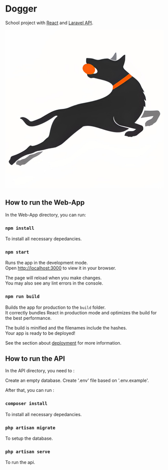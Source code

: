 # Dogger

School project with [React](https://github.com/facebook/create-react-app) and [Laravel API](https://laravel.com/).

![Dogger logo](/web-app/src/images/logo_full.png)

## How to run the Web-App

In the Web-App directory, you can run:

### `npm install`

To install all necessary depedancies.

### `npm start`

Runs the app in the development mode.\
Open [http://localhost:3000](http://localhost:3000) to view it in your browser.

The page will reload when you make changes.\
You may also see any lint errors in the console.

### `npm run build`

Builds the app for production to the `build` folder.\
It correctly bundles React in production mode and optimizes the build for the best performance.

The build is minified and the filenames include the hashes.\
Your app is ready to be deployed!

See the section about [deployment](https://facebook.github.io/create-react-app/docs/deployment) for more information.

## How to run the API

In the API directory, you need to :

Create an empty database.
Create '.env' file based on '.env.example'.

After that, you can run :

### `composer install`

To install all necessary depedancies.

### `php artisan migrate`

To setup the database.

### `php artisan serve`

To run the api.
